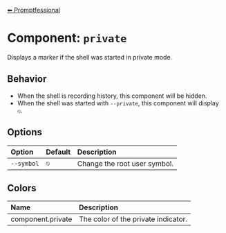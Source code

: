 [⬅ Promptfessional](../README.md#documentation)

# Component: `private`

Displays a marker if the shell was started in private mode.

## Behavior

- When the shell is recording history, this component will be hidden.
- When the shell was started with `--private`, this component will display `⦸`.

## Options

|Option|Default|Description|
|:--|:--|:--|
|`--symbol`|`⦸`|Change the root user symbol.|

## Colors

|Name|Description|
|:--|:--|
|component.private|The color of the private indicator.|
